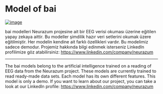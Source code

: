 # Model of **bai**
[![image](https://r.resimlink.com/h8f9_zPND.png)](https://resimlink.com/h8f9_zPND)

bai modelleri Neurazum projesine ait bir EEG verisi okuması üzerine eğitilen yapay zekaya aittir. Bu modeller şimdilik hazır veri setlerini okumak üzere eğitilmiştir. Her modelin kendine ait farklı özellikleri vardır. Bu modelimiz sadece demodur. Projemiz hakkında bilgi edinmek isterseniz LinkedIn profilimize göz atabilirsiniz: https://www.linkedin.com/company/neurazum

----------------------------------------------------------------------------------------
The bai models belong to the artificial intelligence trained on a reading of EEG data from the Neurazum project. These models are currently trained to read ready-made data sets. Each model has its own different features. This model is only a demo. If you want to learn about our project, you can take a look at our LinkedIn profile: https://www.linkedin.com/company/neurazum
